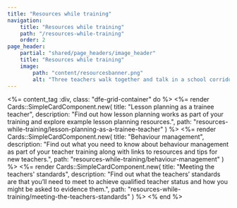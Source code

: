 ```yaml
---
title: "Resources while training"
navigation:
    title: "Resources while training"
    path: "/resources-while-training"
    order: 2
page_header:
    partial: "shared/page_headers/image_header"
    title: "Resources while training"
    image:
        path: "content/resourcesbanner.png"
        alt: "Three teachers walk together and talk in a school corridor, smiling and engaged in conversation."
---
```


<%= content_tag :div, class: "dfe-grid-container" do %>
    <%= render Cards::SimpleCardComponent.new(
        title: "Lesson planning as a trainee teacher", 
        description: "Find out how lesson planning works as part of your training and explore example lesson planning resources.",
        path: "resources-while-training/lesson-planning-as-a-trainee-teacher"
    ) %>
    <%= render Cards::SimpleCardComponent.new(
        title: "Behaviour management", 
        description: "Find out what you need to know about behaviour management as part of your teacher training along with links to resources and tips for new teachers.",
        path: "resources-while-training/behaviour-management"
    ) %>
    <%= render Cards::SimpleCardComponent.new(
        title: "Meeting the teachers' standards", 
        description: "Find out what the teachers’ standards are that you’ll need to meet to achieve qualified teacher status and how you might be asked to evidence them.",
        path: "resources-while-training/meeting-the-teachers-standards"
    ) %>
<% end %>

